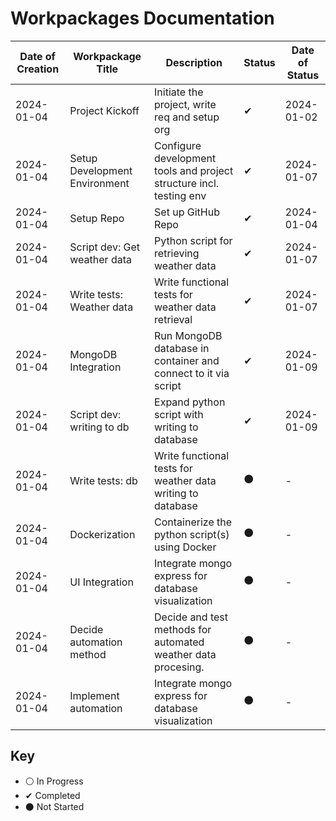 # Workpackages Documentation

| Date of Creation | Workpackage Title             | Description                                                         | Status | Date of Status |
|------------------|-------------------------------|---------------------------------------------------------------------|--------|----------------|
| 2024-01-04       | Project Kickoff               | Initiate the project, write req and setup org                       | ✔      | 2024-01-02     |
| 2024-01-04       | Setup Development Environment | Configure development tools and project structure incl. testing env | ✔      | 2024-01-07     |
| 2024-01-04       | Setup Repo                    | Set up GitHub Repo                                                  | ✔      | 2024-01-04     |
| 2024-01-04       | Script dev: Get weather data  | Python script for retrieving weather data                           | ✔      | 2024-01-07     |
| 2024-01-04       | Write tests: Weather data     | Write functional tests for weather data retrieval                   | ✔      | 2024-01-07     |
| 2024-01-04       | MongoDB Integration           | Run MongoDB database in container and connect to it via script      | ✔      | 2024-01-09         |
| 2024-01-04       | Script dev: writing to db     | Expand python script with writing to database                       | ✔      | 2024-01-09              |
| 2024-01-04       | Write tests: db               | Write functional tests for weather data writing to database         | ⚫      | -              |
| 2024-01-04       | Dockerization                 | Containerize the python script(s) using Docker                      | ⚫      | -              |
| 2024-01-04       | UI Integration                | Integrate mongo express for database visualization                  | ⚫      | -              |
| 2024-01-04       | Decide automation method      | Decide and test methods for automated weather data procesing.       | ⚫      | -              |
| 2024-01-04       | Implement automation          | Integrate mongo express for database visualization                  | ⚫      | -              |

## Key

- ⚪ In Progress
- ✔ Completed
- ⚫ Not Started
